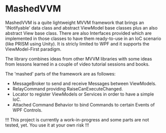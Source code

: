 MashedVVM
==========

MashedVVM is a quite lightweight MVVM framework that brings an 'INotifyable' data class and 
abstract ViewModel base classes plus an also abstract View base class. There are also Interfaces 
provided which are implemented in those classes to have them ready-to-use in an IoC scenario 
(like PRISM using Unity). It is stricly limited to WPF and it supports the ViewModel-First paradigm.

The library combines ideas from other MVVM libraries with some ideas from lessons learned in a 
couple of video tutorial sessions and books. 

The 'mashed' parts of the framework are as followes:
<ul>
<li>MessageBroker to send and receive Messages between ViewModels.</li>
<li>RelayCommand providing RaiseCanExecuteChanged.</li>
<li>Locator to register ViewModels or Services in order to have a simple IoC.</li>
<li>Attached Command Behavior to bind Commands to certain Events of WPF Controls.</li>
</ul>

!!! This project is currently a work-in-progress and some parts are not tested, yet. You use it at your own risk !!!

